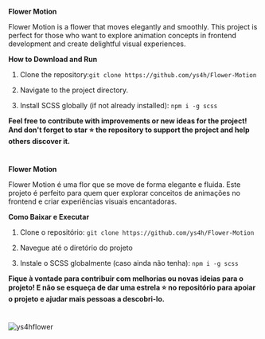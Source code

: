 
**Flower Motion**

Flower Motion is a flower that moves elegantly and smoothly. This project is perfect for those who want to explore animation concepts in frontend development and create delightful visual experiences.

**How to Download and Run**

1. Clone the repository:```git clone https://github.com/ys4h/Flower-Motion```

2. Navigate to the project directory.

3. Install SCSS globally (if not already installed):
```npm i -g scss```

**Feel free to contribute with improvements or new ideas for the project! And don't forget to star ⭐ the repository to support the project and help others discover it.**

#

**Flower Motion**

Flower Motion é uma flor que se move de forma elegante e fluida. Este projeto é perfeito para quem quer explorar conceitos de animações no frontend e criar experiências visuais encantadoras.

**Como Baixar e Executar**

1. Clone o repositório:
```git clone https://github.com/ys4h/Flower-Motion```

3. Navegue até o diretório do projeto

4. Instale o SCSS globalmente (caso ainda não tenha):
```npm i -g scss```
 
**Fique à vontade para contribuir com melhorias ou novas ideias para o projeto! E não se esqueça de dar uma estrela ⭐ no repositório para apoiar o projeto e ajudar mais pessoas a descobri-lo.**

#

![ys4hflower](https://github.com/user-attachments/assets/b7c8a347-9e4f-4696-8f77-bafb633feda6)

